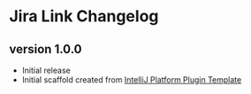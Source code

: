 <!-- Keep a Changelog guide -> https://keepachangelog.com -->

# Jira Link Changelog

## version 1.0.0

- Initial release
- Initial scaffold created
  from [IntelliJ Platform Plugin Template](https://github.com/JetBrains/intellij-platform-plugin-template)
